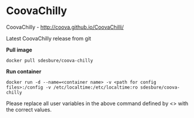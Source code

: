 CoovaChilly
===========

CoovaChilly - http://coova.github.io/CoovaChilli/

Latest CoovaChilly release from git

**Pull image**

```
docker pull sdesbure/coova-chilly

```

**Run container**

```
docker run -d --name=<container name> -v <path for config files>:/config -v /etc/localtime:/etc/localtime:ro sdesbure/coova-chilly
```

Please replace all user variables in the above command defined by <> with the correct values.
